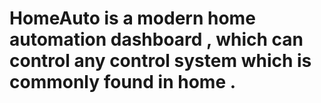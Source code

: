 # HomeAuto is a modern home automation dashboard , which can control any control system which is commonly found in home .

 
